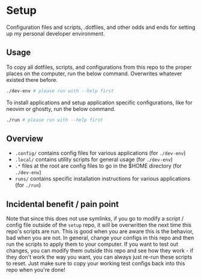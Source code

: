 # Setup

Configuration files and scripts, .dotfiles, and other odds and ends for setting up my personal developer environment. 

## Usage

To copy all dotfiles, scripts, and configurations from this repo to the proper places on the computer, run the below command. Overwrites whatever existed there before.

```bash
./dev-env # please run with --help first
```

To install applications and setup application specific configurations, like for neovim or ghostty, run the below command.

```bash
./run # please run with --help first
```

## Overview

- `.config/` contains config files for various applications (for `./dev-env`)
- `.local/` contains utility scripts for general usage (for `./dev-env`)
- `.*` files at the root are config files to go in the $HOME directory (for `./dev-env`)
- `runs/` contains specific installation instructions for various applications (for `./run`)

## Incidental benefit / pain point

Note that since this does not use symlinks, if you go to modify a script / config file outside of the `setup` repo, it will be overwritten the next time this repo's scripts are run. This is good when you are aware this is the behavior, bad when you are not. In general, change your configs in this repo and then run the scripts to apply them to your computer. If you want to test out changes, you can modify them outside this repo and see how they work - if they don't work the way you want, you can always just re-run these scripts to reset. Just make sure to copy your working test configs back into this repo when you're done!
